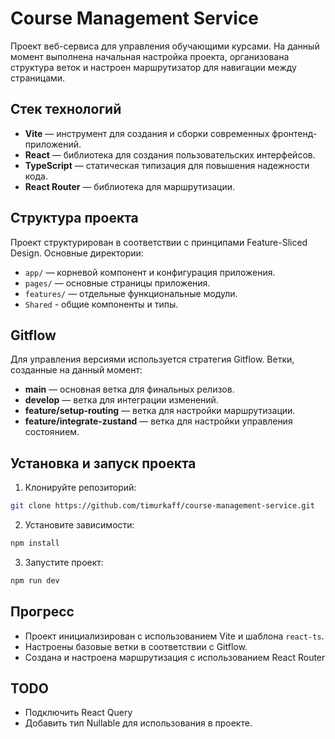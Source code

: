 # Course Management Service

Проект веб-сервиса для управления обучающими курсами. На данный момент выполнена начальная настройка проекта, организована структура веток и настроен маршрутизатор для навигации между страницами.

## Стек технологий

- **Vite** — инструмент для создания и сборки современных фронтенд-приложений.
- **React** — библиотека для создания пользовательских интерфейсов.
- **TypeScript** — статическая типизация для повышения надежности кода.
- **React Router** — библиотека для маршрутизации.

## Структура проекта

Проект структурирован в соответствии с принципами Feature-Sliced Design. Основные директории:

- `app/` — корневой компонент и конфигурация приложения.
- `pages/` — основные страницы приложения.
- `features/` — отдельные функциональные модули.
- `Shared` - общие компоненты и типы.

## Gitflow

Для управления версиями используется стратегия Gitflow. Ветки, созданные на данный момент:

- **main** — основная ветка для финальных релизов.
- **develop** — ветка для интеграции изменений.
- **feature/setup-routing** — ветка для настройки маршрутизации.
- **feature/integrate-zustand** — ветка для настройки управления состоянием.

## Установка и запуск проекта

1. Клонируйте репозиторий:
```bash
git clone https://github.com/timurkaff/course-management-service.git
```

2. Установите зависимости:
```bash
npm install
```

3. Запустите проект:
```bash
npm run dev
```
## Прогресс

- Проект инициализирован с использованием Vite и шаблона `react-ts`.
- Настроены базовые ветки в соответствии с Gitflow.
- Создана и настроена маршрутизация с использованием React Router

## TODO
- Подключить React Query
- Добавить тип Nullable для использования в проекте.